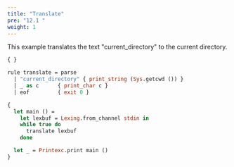 ```yaml
---
title: "Translate"
pre: "12.1 "
weight: 1
---
```


This example translates the text "current_directory" to the current directory.

``` ocaml
{ }

rule translate = parse
  | "current_directory"	{ print_string (Sys.getcwd ()) }
  | _ as c		{ print_char c }
  | eof			{ exit 0 }

{
  let main () =
    let lexbuf = Lexing.from_channel stdin in
    while true do
      translate lexbuf
    done

  let _ = Printexc.print main ()
}
```
